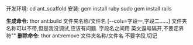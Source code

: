 开发环境:
cd ant_scaffold
安装:
gem install ruby
sudo gem install rails


**生成命令:**
thor ant:build 文件夹名称/文件名 [--cols=字段一,字段二......]
文件夹名称可以不带,但是我没调试,应该有问题. 字段名之间用 英文逗号隔开,不要定界符""
**删除命令:**
thor ant:remove 文件夹名称/文件名 
不要字段,切记
